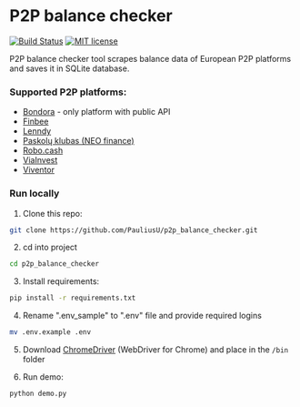 # P2P balance checker
[![Build Status](https://api.travis-ci.com/PauliusU/p2p_balance_checker.svg?branch=master)](https://travis-ci.com/github/PauliusU/p2p_balance_checker)
[![MIT license](https://img.shields.io/badge/License-MIT-blue.svg)](https://github.com/PauliusU/CRUD_blog_Laravel/blob/master/LICENSE)

P2P balance checker tool scrapes balance data of European P2P platforms and saves it in SQLite database.

### Supported P2P platforms:
- [Bondora](https://www.bondora.com/) - only platform with public API
- [Finbee](https://p2p.finbee.lt/)
- [Lenndy](https://lenndy.com)
- [Paskolų klubas (NEO finance)](https://www.paskoluklubas.lt/)
- [Robo.cash](https://robo.cash)
- [ViaInvest](https://viainvest.com/)
- [Viventor](https://www.viventor.com/)


### Run locally

1. Clone this repo:
```bash
git clone https://github.com/PauliusU/p2p_balance_checker.git
```
    
2. cd into project
```bash
cd p2p_balance_checker
```
    
3. Install requirements:
```bash
pip install -r requirements.txt
```
     
4. Rename ".env_sample" to ".env" file and provide required logins
```bash
mv .env.example .env
```
5. Download [ChromeDriver](https://sites.google.com/chromium.org/driver/) (WebDriver for Chrome) and place in the `/bin` folder
   

6. Run demo: 
```bash
python demo.py
```